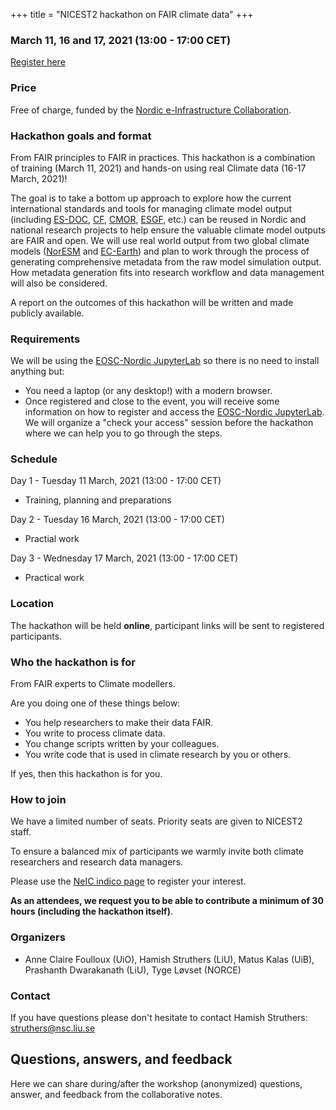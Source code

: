 +++
title = "NICEST2 hackathon on FAIR climate data"
+++


### March 11, 16 and 17, 2021 (13:00 - 17:00 CET)

<a class="btn btn-success" href="https://indico.neic.no/event/177" data-mode="1" target="_blank">Register here</a>

### Price

Free of charge, funded by the [Nordic e-Infrastructure
Collaboration](https://neic.no/).


### Hackathon goals and format

From FAIR principles to FAIR in practices. This hackathon is a combination of training (March 11, 2021) and 
hands-on using real Climate data (16-17 March, 2021)!

The goal is to take a bottom up approach to explore how the current
international standards and tools for managing climate model output (including 
[ES-DOC](https://www.earthsystemcog.org/projects/es-doc-models/), [CF](https://cfconventions.org/),
[CMOR](https://cmor.llnl.gov/), [ESGF](https://esgf.llnl.gov/), etc.) can
be reused in Nordic and national research projects to help ensure the valuable climate model
outputs are FAIR and open. We will use real world output from two global climate models 
([NorESM](https://www.noresm.org/) and [EC-Earth](http://www.ec-earth.org/)) and plan to work through 
the process of generating comprehensive metadata from the raw model simulation output. 
How metadata generation fits into research workflow and data management will also be considered.

A report on the outcomes of this hackathon will be written and made publicly available.

### Requirements

We will be using the [EOSC-Nordic JupyterLab](https://eosc-nordic.uiogeo-apps.sigma2.no/hub/login) so there is no need to install anything but:
- You need a laptop (or any desktop!) with a modern browser.
- Once registered and close to the event, you will receive some information on how to register and access the [EOSC-Nordic JupyterLab](https://eosc-nordic.uiogeo-apps.sigma2.no/hub/login). We will organize a "check your access" session before the hackathon where we can help you to go through the steps.

### Schedule

Day 1 - Tuesday 11 March, 2021 (13:00 - 17:00 CET)
- Training, planning and preparations

Day 2 - Tuesday 16 March, 2021 (13:00 - 17:00 CET)
- Practial work

Day 3 - Wednesday 17 March, 2021 (13:00 - 17:00 CET)
- Practical work


### Location

The hackathon will be held **online**, participant links will be sent to
registered participants.


### Who the hackathon is for

From FAIR experts to Climate modellers.

Are you doing one of these things below:
- You help researchers to make their data FAIR.
- You write to process climate data.
- You change scripts written by your colleagues.
- You write code that is used in climate research by you or others.

If yes, then this hackathon is for you.

### How to join

We have a limited number of seats. Priority seats are given to NICEST2 staff.

To ensure a balanced mix of participants we warmly invite both climate researchers and research data managers.

 Please use the [NeIC indico page](https://indico.neic.no/event/177/overview) to register your interest.

**As an attendees, we request you to be able to contribute a minimum of 30 hours (including the hackathon itself)**.

### Organizers

- Anne Claire Foulloux (UiO), Hamish Struthers (LiU), Matus Kalas (UiB),
Prashanth Dwarakanath (LiU), Tyge Løvset (NORCE)


### Contact

If you have questions please don't hesitate to contact Hamish Struthers:
struthers@nsc.liu.se

## Questions, answers, and feedback

Here we can share during/after the workshop (anonymized)
questions, answer, and feedback from the collaborative notes.

<!--* [Day 1 questions and notes]({{ site.baseurl }}/hackmd-day1/)-->
<!--* [Day 2 questions and notes]({{ site.baseurl }}/hackmd-day2/)-->
<!--* [Day 3 questions and notes]({{ site.baseurl }}/hackmd-day3/)-->
<!--* [Day 4 questions and notes]({{ site.baseurl }}/hackmd-day4/)-->
<!--* [Day 5 questions and notes]({{ site.baseurl }}/hackmd-day5/)-->
<!--* [Day 6 questions and notes]({{ site.baseurl }}/hackmd-day6/)-->
